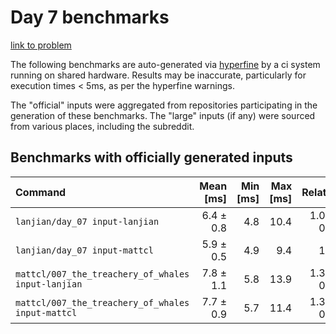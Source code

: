 # Day 7 benchmarks

[link to problem](http://adventofcode.com/2021/day/7)

The following benchmarks are auto-generated via [hyperfine](https://github.com/sharkdp/hyperfine) by a ci system running on shared hardware. Results may be inaccurate, particularly for execution times < 5ms, as per the hyperfine warnings.

The "official" inputs were aggregated from repositories participating in the generation of these benchmarks. The "large" inputs (if any) were sourced from various places, including the subreddit.

## Benchmarks with officially generated inputs
| Command | Mean [ms] | Min [ms] | Max [ms] | Relative |
|:---|---:|---:|---:|---:|
| `lanjian/day_07 input-lanjian` | 6.4 ± 0.8 | 4.8 | 10.4 | 1.09 ± 0.17 |
| `lanjian/day_07 input-mattcl` | 5.9 ± 0.5 | 4.9 | 9.4 | 1.00 |
| `mattcl/007_the_treachery_of_whales input-lanjian` | 7.8 ± 1.1 | 5.8 | 13.9 | 1.32 ± 0.22 |
| `mattcl/007_the_treachery_of_whales input-mattcl` | 7.7 ± 0.9 | 5.7 | 11.4 | 1.31 ± 0.19 |
